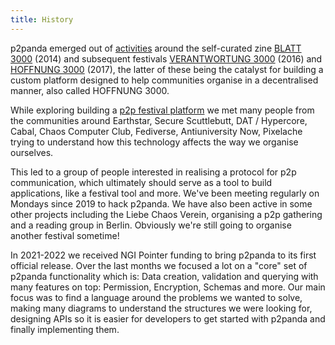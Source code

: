 ```yaml
---
title: History
---
```


p2panda emerged out of [activities](https://media.ccc.de/v/36c3-10756-p2panda) around the self-curated zine [BLATT 3000](https://blatt3000.de/) (2014) and subsequent festivals [VERANTWORTUNG 3000](https://blatt3000.de/verantwortung3000/) (2016) and [HOFFNUNG 3000](https://hoffnung3000.de/) (2017), the latter of these being the catalyst for building a custom platform designed to help communities organise in a decentralised manner, also called HOFFNUNG 3000.

While exploring building a [p2p festival platform](https://github.com/p2panda/festival-tool) we met many people from the communities around Earthstar, Secure Scuttlebutt, DAT / Hypercore, Cabal, Chaos Computer Club, Fediverse, Antiuniversity Now, Pixelache trying to understand how this technology affects the way we organise ourselves.

This led to a group of people interested in realising a protocol for p2p communication, which ultimately should serve as a tool to build applications, like a festival tool and more. We've been meeting regularly on Mondays since 2019 to hack p2panda. We have also been active in some other projects including the Liebe Chaos Verein, organising a p2p gathering and a reading group in Berlin. Obviously we're still going to organise another festival sometime!

In 2021-2022 we received NGI Pointer funding to bring p2panda to its first official release. Over the last months we focused a lot on a "core" set of p2panda functionality which is: Data creation, validation and querying with many features on top: Permission, Encryption, Schemas and more. Our main focus was to find a language around the problems we wanted to solve, making many diagrams to understand the structures we were looking for, designing APIs so it is easier for developers to get started with p2panda and finally implementing them.
